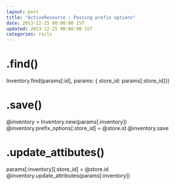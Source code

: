 ```yaml
---
layout: post
title: "ActiveResource : Passing prefix options"
date: 2013-12-25 00:00:00 IST
updated: 2013-12-25 00:00:00 IST
categories: rails
---
```


# .find()
Inventory.find(params[:id], params: { store_id: params[:store_id]})

# .save()
@inventory = Inventory.new(params[:inventory])
@inventory.prefix_options[:store_id] = @store.id
@inventory.save

# .update_attibutes()
params[:inventory][:store_id] = @store.id
@inventory.update_attributes(params[:inventory])